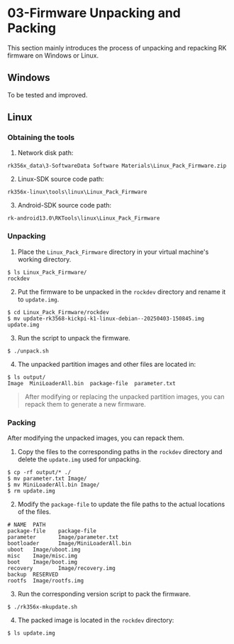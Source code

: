 # 03-Firmware Unpacking and Packing

This section mainly introduces the process of unpacking and repacking RK firmware on Windows or Linux.

## Windows

To be tested and improved.

## Linux

### Obtaining the tools
1. Network disk path:
```
rk356x_data\3-SoftwareData Software Materials\Linux_Pack_Firmware.zip
```
2. Linux-SDK source code path:
```
rk356x-linux\tools\linux\Linux_Pack_Firmware
```
3. Android-SDK source code path:
```
rk-android13.0\RKTools\linux\Linux_Pack_Firmware
```

### Unpacking
1. Place the `Linux_Pack_Firmware` directory in your virtual machine's working directory.
```shell
$ ls Linux_Pack_Firmware/
rockdev
```
2. Put the firmware to be unpacked in the `rockdev` directory and rename it to `update.img`.
```shell
$ cd Linux_Pack_Firmware/rockdev
$ mv update-rk3568-kickpi-k1-linux-debian--20250403-150845.img update.img
```
3. Run the script to unpack the firmware.
```shell
$ ./unpack.sh
```
4. The unpacked partition images and other files are located in:
```shell
$ ls output/
Image  MiniLoaderAll.bin  package-file  parameter.txt
```
> After modifying or replacing the unpacked partition images, you can repack them to generate a new firmware.

### Packing
After modifying the unpacked images, you can repack them.
1. Copy the files to the corresponding paths in the `rockdev` directory and delete the `update.img` used for unpacking.
```shell
$ cp -rf output/* ./ 
$ mv parameter.txt Image/
$ mv MiniLoaderAll.bin Image/
$ rm update.img
```
2. Modify the `package-file` to update the file paths to the actual locations of the files.
```
# NAME  PATH
package-file    package-file
parameter       Image/parameter.txt
bootloader      Image/MiniLoaderAll.bin
uboot   Image/uboot.img
misc    Image/misc.img
boot    Image/boot.img
recovery        Image/recovery.img
backup  RESERVED
rootfs  Image/rootfs.img
```
3. Run the corresponding version script to pack the firmware.
```shell
$ ./rk356x-mkupdate.sh
```
4. The packed image is located in the `rockdev` directory:
```shell
$ ls update.img
```